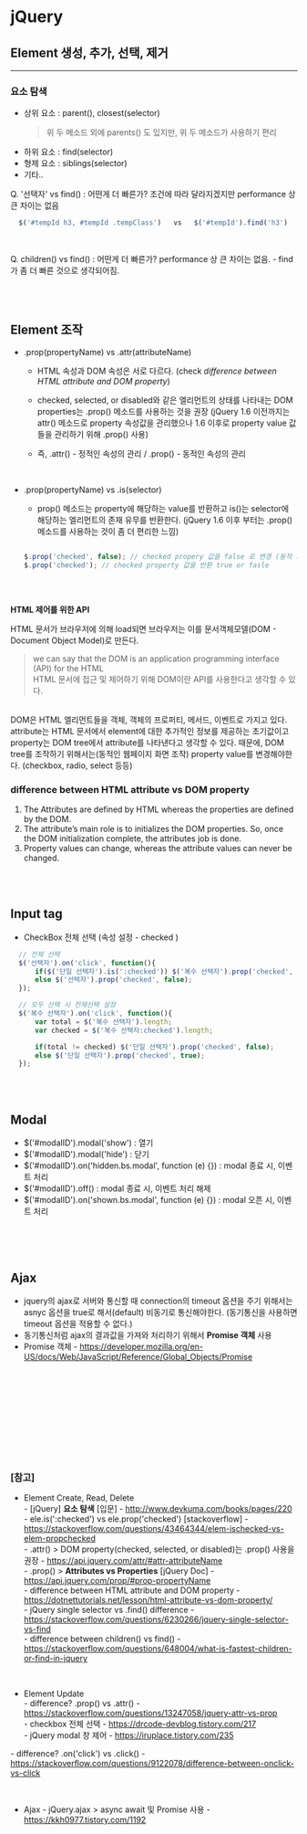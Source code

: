 # jQuery

## Element 생성, 추가, 선택, 제거
---

### **요소 탐색**
* 상위 요소 : parent(), closest(selector)
  > 위 두 메소드 외에 parents() 도 있지만, 위 두 메소드가 사용하기 편리
* 하위 요소 : find(selector)
* 형제 요소 : siblings(selector)
* 기타..

Q. '선택자' vs find() : 어떤게 더 빠른가?
    조건에 따라 달라지겠지만 performance 상 큰 차이는 없음 <br>


  ``` javascript
    $('#tempId h3, #tempId .tempClass')   vs   $('#tempId').find('h3')

  ```

<br>

Q. children() vs find() : 어떤게 더 빠른가? 
    performance 상 큰 차이는 없음. - find가 좀 더 빠른 것으로 생각되어짐.



<br><br>

## Element 조작

* .prop(propertyName) vs .attr(attributeName)
  * HTML 속성과 DOM 속성은 서로 다르다. (check *difference between HTML attribute and DOM property*)
  * checked, selected, or disabled와 같은 엘리먼트의 상태를 나타내는 DOM properties는 .prop() 메소드를 사용하는 것을 권장
    (jQuery 1.6 이전까지는 attr() 메소드로 property 속성값을 관리했으나 1.6 이후로 property value 값들을 관리하기 위해 .prop() 사용)

  * 즉, .attr() - 정적인 속성의 관리 /  .prop() - 동적인 속성의 관리

<br>

* .prop(propertyName) vs .is(selector) 
  * prop() 메소드는 property에 해당하는 value를 반환하고 is()는 selector에 해당하는 엘리먼트의 존재 유무를 반환한다.
    (jQuery 1.6 이후 부터는 .prop() 메소드를 사용하는 것이 좀 더 편리한 느낌)

  ``` javascript

  $.prop('checked', false); // checked propery 값을 false 로 변경 (동적 화면 구성)
  $.prop('checked'); // checked property 값을 반환 true or fasle 



  ```


<br>

**HTML 제어를 위한 API**

HTML 문서가 브라우저에 의해 load되면 브라우저는 이를 문서객체모델(DOM - Document Object Model)로 만든다.  
> we can say that the DOM is an application programming interface (API) for the HTML <br>
> HTML 문서에 접근 및 제어하기 위해 DOM이란 API를 사용한다고 생각할 수 있다.

<br>
DOM은 HTML 엘리먼트들을 객체, 객체의 프로퍼티, 메서드, 이벤트로 가지고 있다.
attribute는 HTML 문서에서 element에 대한 추가적인 정보를 제공하는 초기값이고 property는 DOM tree에서 attribute를 나타낸다고 생각할 수 있다. 때문에, DOM tree를 조작하기 위해서는(동적인 웹페이지 화면 조작) property value를 변경해야한다. (checkbox, radio, select 등등)


<br>

### difference between **HTML attribute vs DOM property**
1. The Attributes are defined by HTML whereas the properties are defined by the DOM.
2. The attribute’s main role is to initializes the DOM properties. So, once the DOM initialization complete, the attributes job is done.
3. Property values can change, whereas the attribute values can never be changed.


<br><br>

## Input tag

* CheckBox 전체 선택 (속성 설정 - checked )
  
``` javascript
  // 전체 선택
  $('선택자').on('click', function(){
      if($('단일 선택자').is(':checked')) $('복수 선택자').prop('checked', true);
      else $('선택자').prop('checked', false);
  });

  // 모두 선택 시 전체선택 설정
  $('복수 선택자').on('click', function(){
      var total = $('복수 선택자').length;
      var checked = $('복수 선택자:checked').length;

      if(total != checked) $('단일 선택자').prop('checked', false);
      else $('단일 선택자').prop('checked', true);
  });


```

<br><br>

## Modal

  * $('#modalID').modal('show') : 열기
  * $('#modalID').modal('hide') : 닫기
  * $('#modalID').on('hidden.bs.modal', function (e) {}) : modal 종료 시, 이벤트 처리
  * $('#modalID').off() : modal 종료 시, 이벤트 처리 해제
  * $('#modalID').on('shown.bs.modal', function (e) {}) : modal 오픈 시, 이벤트 처리
  


<br><br><br>

## Ajax

  * jquery의 ajax로 서버와 통신할 때 connection의 timeout 옵션을 주기 위해서는 asnyc 옵션을 true로 해서(default) 비동기로 통신해야한다.
  (동기통신을 사용하면 timeout 옵션을 적용할 수 없다.)
  * 동기통신처럼 ajax의 결과값을 가져와 처리하기 위해서 **Promise 객체** 사용
  * Promise 객체 - https://developer.mozilla.org/en-US/docs/Web/JavaScript/Reference/Global_Objects/Promise





<br><br><br>
<br><br><br>
<br><br><br>

### [참고] <br>
  * Element Create, Read, Delete <br>
  *-* [jQuery] **요소 탐색** [입문] - http://www.devkuma.com/books/pages/220 <br>
  *-* ele.is(':checked') vs ele.prop('checked') [stackoverflow] - https://stackoverflow.com/questions/43464344/elem-ischecked-vs-elem-propchecked <br>
  *-* .attr() > DOM property(checked, selected, or disabled)는 .prop() 사용을 권장 - https://api.jquery.com/attr/#attr-attributeName <br>
  *-* .prop() > **Attributes vs Properties** [jQuery Doc] - https://api.jquery.com/prop/#prop-propertyName <br>
  *-* difference between HTML attribute and DOM property - https://dotnettutorials.net/lesson/html-attribute-vs-dom-property/ <br>
  *-* jQuery single selector vs .find() difference - https://stackoverflow.com/questions/6230266/jquery-single-selector-vs-find <br>
  *-* difference between children() vs find() - https://stackoverflow.com/questions/648004/what-is-fastest-children-or-find-in-jquery <br>

  <br>

  * Element Update <br>
  *-* difference? .prop() vs .attr() - https://stackoverflow.com/questions/13247058/jquery-attr-vs-prop <br>
  *-* checkbox 전체 선택 - https://drcode-devblog.tistory.com/217 <br>
  *-* jQuery modal 창 제어 - https://iruplace.tistory.com/235 <br>

  *-* difference? .on('click') vs .click() - https://stackoverflow.com/questions/9122078/difference-between-onclick-vs-click <br>

  <br>

  * Ajax
  *-* jQuery.ajax > async await 및 Promise 사용 - https://kkh0977.tistory.com/1192 <br>